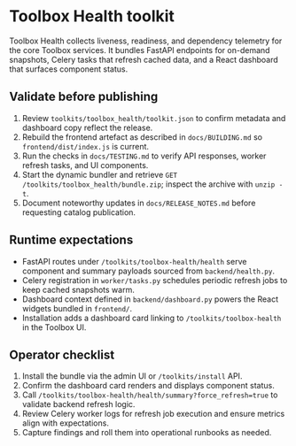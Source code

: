 # Toolbox Health toolkit

Toolbox Health collects liveness, readiness, and dependency telemetry for the
core Toolbox services. It bundles FastAPI endpoints for on-demand snapshots,
Celery tasks that refresh cached data, and a React dashboard that surfaces
component status.

## Validate before publishing

1. Review `toolkits/toolbox_health/toolkit.json` to confirm metadata and
   dashboard copy reflect the release.
2. Rebuild the frontend artefact as described in `docs/BUILDING.md` so
   `frontend/dist/index.js` is current.
3. Run the checks in `docs/TESTING.md` to verify API responses, worker refresh
   tasks, and UI components.
4. Start the dynamic bundler and retrieve
   `GET /toolkits/toolbox_health/bundle.zip`; inspect the archive with
   `unzip -t`.
5. Document noteworthy updates in `docs/RELEASE_NOTES.md` before requesting
   catalog publication.

## Runtime expectations

- FastAPI routes under `/toolkits/toolbox-health/health` serve component and
  summary payloads sourced from `backend/health.py`.
- Celery registration in `worker/tasks.py` schedules periodic refresh jobs to
  keep cached snapshots warm.
- Dashboard context defined in `backend/dashboard.py` powers the React widgets
  bundled in `frontend/`.
- Installation adds a dashboard card linking to `/toolkits/toolbox-health` in
  the Toolbox UI.

## Operator checklist

1. Install the bundle via the admin UI or `/toolkits/install` API.
2. Confirm the dashboard card renders and displays component status.
3. Call `/toolkits/toolbox-health/health/summary?force_refresh=true` to validate
  backend refresh logic.
4. Review Celery worker logs for refresh job execution and ensure metrics align
  with expectations.
5. Capture findings and roll them into operational runbooks as needed.
